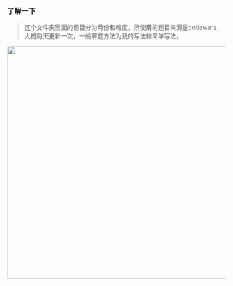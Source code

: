 ### 了解一下
> 这个文件夹里面的题目分为月份和难度，所使用的题目来源是codewars，
大概每天更新一次，一般解题方法为我的写法和简单写法。

<img src="http://luckyray.cn/test/image/bai.png" height="535"/>